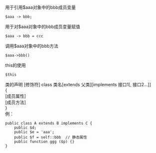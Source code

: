 用于引用$aaa对象中的bbb成员变量
```
$aaa -> bbb;
```
用于对$aaa对象中的bbb成员变量赋值
```
$aaa -> bbb = ccc
```
调用$aaa对象中的bbb方法
```
$aaa->bbb()
```

this的使用
```
$this
```

类的声明
\[修饰符\] class 类名\[extends 父类\]\[implements 接口1\[, 接口2…\]\]  
\{  
    \[成员属性\]  
    \[成员方法\]  
\}  
例：
```
public class A extends B implements C {
    public $d;
    public $e = 'aaa';
    public $f = self::bbb  // 静态属性
    public function ggg ($p) {}
}
```